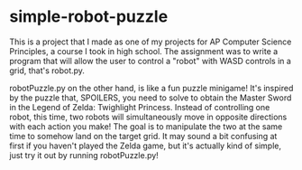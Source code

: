 # simple-robot-puzzle
This is a project that I made as one of my projects for AP Computer Science Principles, a course I took in high school. The assignment was to write a program that will allow the user to control a "robot" with WASD controls in a grid, that's robot.py.

robotPuzzle.py on the other hand, is like a fun puzzle minigame! It's inspired by the puzzle that, SPOILERS, you need to solve to obtain the Master Sword in the Legend of Zelda: Twighlight Princess. Instead of controlling one robot, this time, two robots will simultaneously move in opposite directions with each action you make! The goal is to manipulate the two at the same time to somehow land on the target grid. It may sound a bit confusing at first if you haven't played the Zelda game, but it's actually kind of simple, just try it out by running robotPuzzle.py!
